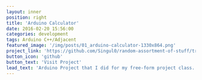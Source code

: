 ```yaml
---
layout: inner
position: right
title: 'Arduino Calculator'
date: 2016-02-20 15:56:00
categories: development
tags: Arduino C++/Adjacent
featured_image: '/img/posts/01_arduino-calculator-1330x864.png'
project_link: 'https://github.com/Singul0/random-assortment-of-stuff/tree/main/Arduino_Calculator'
button_icon: 'github'
button_text: 'Visit Project'
lead_text: 'Arduino Project that I did for my free-form project class.'
---
```

